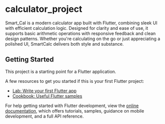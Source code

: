 # calculator_project

Smart_Cal is a modern calculator app built with Flutter, combining sleek UI with efficient calculation logic. Designed for clarity and ease of use, it supports basic arithmetic operations with responsive feedback and clean design patterns. Whether you're calculating on the go or just appreciating a polished UI, SmartCalc delivers both style and substance.

## Getting Started

This project is a starting point for a Flutter application.

A few resources to get you started if this is your first Flutter project:

- [Lab: Write your first Flutter app](https://docs.flutter.dev/get-started/codelab)
- [Cookbook: Useful Flutter samples](https://docs.flutter.dev/cookbook)

For help getting started with Flutter development, view the
[online documentation](https://docs.flutter.dev/), which offers tutorials,
samples, guidance on mobile development, and a full API reference.
